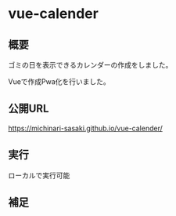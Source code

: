 # vue-calender

## 概要
ゴミの日を表示できるカレンダーの作成をしました。

Vueで作成Pwa化を行いました。

## 公開URL
https://michinari-sasaki.github.io/vue-calender/

## 実行
ローカルで実行可能

## 補足

